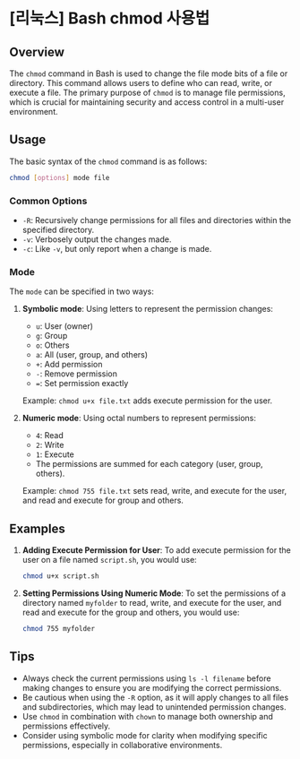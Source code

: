 # [리눅스] Bash chmod 사용법

## Overview
The `chmod` command in Bash is used to change the file mode bits of a file or directory. This command allows users to define who can read, write, or execute a file. The primary purpose of `chmod` is to manage file permissions, which is crucial for maintaining security and access control in a multi-user environment.

## Usage
The basic syntax of the `chmod` command is as follows:

```bash
chmod [options] mode file
```

### Common Options
- `-R`: Recursively change permissions for all files and directories within the specified directory.
- `-v`: Verbosely output the changes made.
- `-c`: Like `-v`, but only report when a change is made.

### Mode
The `mode` can be specified in two ways:
1. **Symbolic mode**: Using letters to represent the permission changes:
   - `u`: User (owner)
   - `g`: Group
   - `o`: Others
   - `a`: All (user, group, and others)
   - `+`: Add permission
   - `-`: Remove permission
   - `=`: Set permission exactly

   Example: `chmod u+x file.txt` adds execute permission for the user.

2. **Numeric mode**: Using octal numbers to represent permissions:
   - `4`: Read
   - `2`: Write
   - `1`: Execute
   - The permissions are summed for each category (user, group, others).

   Example: `chmod 755 file.txt` sets read, write, and execute for the user, and read and execute for group and others.

## Examples
1. **Adding Execute Permission for User**:
   To add execute permission for the user on a file named `script.sh`, you would use:
   ```bash
   chmod u+x script.sh
   ```

2. **Setting Permissions Using Numeric Mode**:
   To set the permissions of a directory named `myfolder` to read, write, and execute for the user, and read and execute for the group and others, you would use:
   ```bash
   chmod 755 myfolder
   ```

## Tips
- Always check the current permissions using `ls -l filename` before making changes to ensure you are modifying the correct permissions.
- Be cautious when using the `-R` option, as it will apply changes to all files and subdirectories, which may lead to unintended permission changes.
- Use `chmod` in combination with `chown` to manage both ownership and permissions effectively.
- Consider using symbolic mode for clarity when modifying specific permissions, especially in collaborative environments.